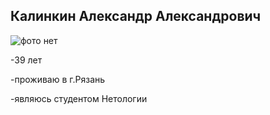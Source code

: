 ## Калинкин Александр Александрович

![фото нет]()

-39 лет

-проживаю в г.Рязань

-являюсь студентом Нетологии
